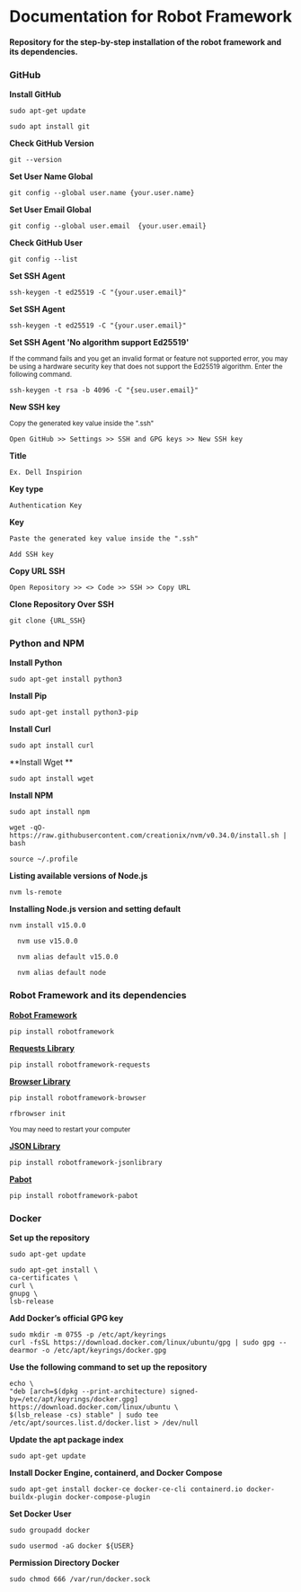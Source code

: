 # Documentation for Robot Framework
#### Repository for the step-by-step installation of the robot framework and its dependencies.
   
### GitHub

 **Install GitHub**
 
    sudo apt-get update

    sudo apt install git
    
  **Check GitHub Version**

    git --version

  **Set User Name Global**

    git config --global user.name {your.user.name}
    
  **Set User Email Global**

    git config --global user.email	{your.user.email}
    
  **Check GitHub User**

    git config --list
    
  **Set SSH Agent**

    ssh-keygen -t ed25519 -C "{your.user.email}"
    
  **Set SSH Agent**

    ssh-keygen -t ed25519 -C "{your.user.email}"

  **Set SSH Agent 'No algorithm support Ed25519'** 
  
  <sub> If the command fails and you get an invalid format or feature not supported error, you may be using a hardware security key that does not support           the Ed25519 algorithm. Enter the following command. </sub>
    
    ssh-keygen -t rsa -b 4096 -C "{seu.user.email}"
    
  **New SSH key** 
  
  <sub> Copy the generated key value inside the ".ssh" </sub>
      
    Open GitHub >> Settings >> SSH and GPG keys >> New SSH key
    
  **Title**

    Ex. Dell Inspirion
    
  **Key type**

    Authentication Key
    
  **Key**

    Paste the generated key value inside the ".ssh"
    
    Add SSH key
    
  **Copy URL SSH**
  
    Open Repository >> <> Code >> SSH >> Copy URL
    
  **Clone Repository Over SSH**

    git clone {URL_SSH}

### Python and NPM

 **Install Python**

    sudo apt-get install python3

 **Install Pip**

    sudo apt-get install python3-pip 
 
 **Install Curl**

    sudo apt install curl

 **Install Wget **

    sudo apt install wget
    
 **Install NPM**

    sudo apt install npm
       
    wget -qO- https://raw.githubusercontent.com/creationix/nvm/v0.34.0/install.sh | bash 

    source ~/.profile

 **Listing available versions of Node.js**

    nvm ls-remote

 **Installing Node.js version and setting default**

    nvm install v15.0.0
    
	  nvm use v15.0.0
    
	  nvm alias default v15.0.0
    
	  nvm alias default node

### Robot Framework and its dependencies

 **[Robot Framework](https://robotframework.org/robotframework/latest/RobotFrameworkUserGuide.html)**

    pip install robotframework
    
 **[Requests Library](https://marketsquare.github.io/robotframework-requests/doc/RequestsLibrary.html#POST)**

    pip install robotframework-requests

 **[Browser Library](https://marketsquare.github.io/robotframework-browser/Browser.html)**

    pip install robotframework-browser
    
    rfbrowser init

<sub> You may need to restart your computer </sub>
    
 **[JSON Library](https://robotframework-thailand.github.io/robotframework-jsonlibrary/JSONLibrary.html)**

    pip install robotframework-jsonlibrary

 **[Pabot](https://pabot.org/)**

    pip install robotframework-pabot

### Docker

  **Set up the repository**
  
    sudo apt-get update
    
    sudo apt-get install \
    ca-certificates \
    curl \
    gnupg \
    lsb-release
    
  **Add Docker’s official GPG key**

    sudo mkdir -m 0755 -p /etc/apt/keyrings
    curl -fsSL https://download.docker.com/linux/ubuntu/gpg | sudo gpg --dearmor -o /etc/apt/keyrings/docker.gpg

  **Use the following command to set up the repository**
  
    echo \
    "deb [arch=$(dpkg --print-architecture) signed-by=/etc/apt/keyrings/docker.gpg] https://download.docker.com/linux/ubuntu \
    $(lsb_release -cs) stable" | sudo tee /etc/apt/sources.list.d/docker.list > /dev/null
    
  **Update the apt package index**
  
    sudo apt-get update
    
  **Install Docker Engine, containerd, and Docker Compose**
   
    sudo apt-get install docker-ce docker-ce-cli containerd.io docker-buildx-plugin docker-compose-plugin
    
  **Set Docker User**    
  
    sudo groupadd docker

    sudo usermod -aG docker ${USER}
    
  **Permission Directory Docker**
  
    sudo chmod 666 /var/run/docker.sock
